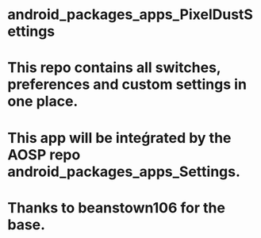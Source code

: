 # android_packages_apps_PixelDustSettings
# This repo contains all switches, preferences and custom settings in one place.
# This app will be inteǵrated by the AOSP repo android_packages_apps_Settings.
# Thanks to beanstown106 for the base.
